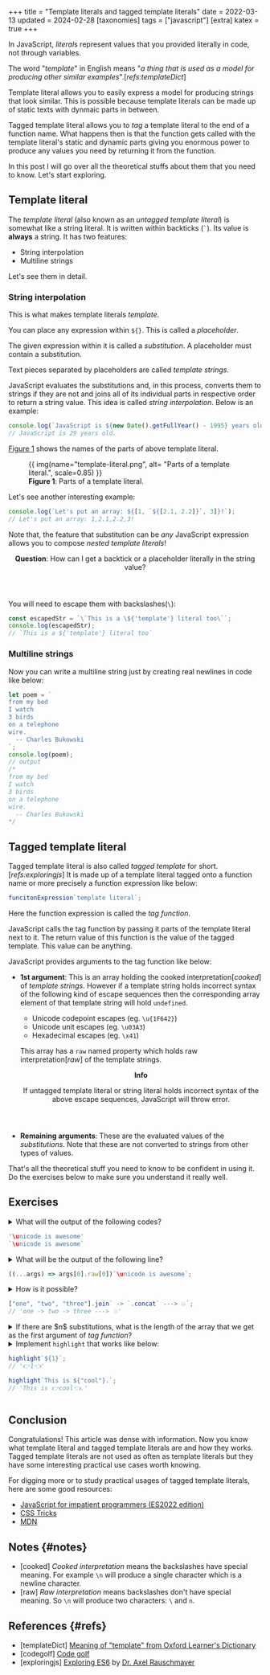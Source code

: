+++
title = "Template literals and tagged template literals"
date = 2022-03-13
updated = 2024-02-28
[taxonomies]
tags = ["javascript"]
[extra]
katex = true
+++

In JavaScript, *literal*s represent values that you provided literally in code, not through variables.

The word "_template_" in English means "_a thing that is used as a model for producing other similar examples_".[_refs:templateDict_]

Template literal allows you to easily express a model for producing strings that look similar. This is possible because template literals can be made up of static texts with dynmaic parts in between.

Tagged template literal allows you to _tag_ a template literal to the end of a function name. What happens then is that the function gets called with the template literal's static and dynamic parts giving you enormous power to produce any values you need by returning it from the function.

In this post I will go over all the theoretical stuffs about them that you need to know. Let's start exploring.

## Template literal

The _template literal_ (also known as an _untagged template literal_) is somewhat like a string literal. It is written within backticks (`` ` ``). Its value is **always** a string. It has two features:

- String interpolation
- Multiline strings

Let's see them in detail.

### String interpolation

This is what makes template literals _template_.

You can place any expression within `${}`. This is called a _placeholder_.

The given expression within it is called a _substitution_. A placeholder must contain a substitution.

Text pieces separated by placeholders are called _template strings_.

JavaScript evaluates the substitutions and, in this process, converts them to strings if they are not and joins all of its individual parts in respective order to return a string value. This idea is called _string interpolation_. Below is an example:

```js
console.log(`JavaScript is ${new Date().getFullYear() - 1995} years old.`);
// JavaScript is 29 years old.
```

[Figure 1](#fig-1) shows the names of the parts of above template literal.

<figure id="fig-1">
{{ img(name="template-literal.png", alt= "Parts of a template literal.", scale=0.85) }}
<figcaption><b>Figure 1</b>: Parts of a template literal.</figcaption>
</figure>

Let's see another interesting example:

```js
console.log(`Let's put an array: ${[1, `${[2.1, 2.2]}`, 3]}!`);
// Let's put an array: 1,2.1,2.2,3!
```

Note that, the feature that substitution can be _any_ JavaScript expression allows you to compose _nested template literals_!

<aside class="admonition">
<header>
<b>Question</b>: How can I get a backtick or a placeholder literally in the string value?
</header>

You will need to escape them with backslashes(`\`):

```js
const escapedStr = `\`This is a \${'template'} literal too\``;
console.log(escapedStr);
// `This is a ${'template'} literal too`
```

</aside>

### Multiline strings

Now you can write a multiline string just by creating real newlines in code like below:

```javascript
let poem = `
from my bed
I watch
3 birds
on a telephone
wire.
  -- Charles Bukowski 
`;
console.log(poem);
// output
/*
from my bed
I watch
3 birds
on a telephone
wire.
  -- Charles Bukowski 
*/
```

## Tagged template literal

Tagged template literal is also called _tagged template_ for short.[_refs:exploringjs_] It is made up of a template literal tagged onto a function name or more precisely a function expression like below:

```js
funcitonExpression`template literal`;
```

Here the function expression is called the _tag function_.

JavaScript calls the tag function by passing it parts of the template literal next to it. The return value of this function is the value of the tagged template. This value can be anything.

JavaScript provides arguments to the tag function like below:

- **1st argument**: This is an array holding the cooked interpretation[_cooked_] of _template strings_. However if a template string holds incorrect syntax of the following kind of escape sequences then the corresponding array element of that template string will hold `undefined`.

  - Unicode codepoint escapes (eg. `\u{1F642}`)
  - Unicode unit escapes (eg. `\u03A3`)
  - Hexadecimal escapes (eg. `\x41`)

  This array has a `raw` named property which holds raw interpretation[_raw_] of the template strings.

  <aside class="admonition">
  <header>
    <b>Info</b>

  If untagged template literal or string literal holds incorrect syntax of the above escape sequences, JavaScript will throw error.

  </header>

  </aside>

- **Remaining arguments**: These are the evaluated values of the _substitutions_. Note that these are not converted to strings from other types of values.

That's all the theoretical stuff you need to know to be confident in using it. Do the exercises below to make sure you understand it really well.

## Exercises

<details>
<summary>
What will the output of the following codes?

```js
'\unicode is awesome'
`\unicode is awesome`
```

</summary>

JavaScript will throw error because invalid unicode escape sequences are not allowed in string and template literals.

</details>

<details>
<summary>
What will be the output of the following line?

```js
((...args) => args[0].raw[0])`\unicode is awesome`;
```

</summary>

```js
"\\unicode is awesome";
```

</details>

<details>
<summary>
How is it possible?

```js
["one", "two", "three"].join` -> `.concat` ---> 💥`;
// 'one -> two -> three ---> 💥'
```

</summary>

`join` and `concat` are not built as tag functions but here they are treated as tag functions.

They both get as their first argument, an array containing a single string. These functions then convert these arrays to strings to continue their job and we get the above output.

Note that if you use placeholders in the template literal, the result will probably not be as expected:

```js
"Hello ".concat`Jimmy, ${"Peter"} and ${"John"}! Welcome`;
// 'Hello Jimmy, , and ,! WelcomePeterJohn'
```

Except doing code golf[_refs:codegolf_] I don't recommened using `join` and `concat` like this.

</details>

<details>
<summary>
If there are $n$ substitutions, what is the length of the array that we get as the first argument of <i>tag function</i>?
</summary>

$$
n + 1
$$

This is always true. For example:

```js
tagFunc`${"one"} and two and ${"three"}`;
```

In this case the array will be `['', ' and two and ', '']`. If we didn't get that empty strings, it would be impossible for the tagFunc to decide the order of the parts of the template literal. Say thanks to these useful empty strings!

</details>

<details>
<summary>
Implement <code>highlight</code> that works like below:

```js
highlight`${1}`;
// '👉1👈'

highlight`This is ${"cool"}.`;
// 'This is 👉cool👈.'
```

</summary>

The `reduce` method makes it really easy to do:

```js
const highlight = (strs, ...values) =>
  strs.reduce((result, str, i) => `${result}👉${values[i - 1]}👈${str}`);

console.log(highlight`${1}`);
console.log(highlight`This is ${"cool"}.`);

// '👉1👈'
// 'This is 👉cool👈.'
```

If you are new to the `...` dots syntax above or the `reduce` method, I've written in-depth articles on them. I hope you will find them will helpful:

- [Rest parameter of JavaScript](@/garden/rest-parameter/index.md)
- [How the JavaScript reduce and reduceRight Methods Work](https://www.freecodecamp.org/news/how-reduce-reduceright-works-javascript/)

</details>

## Conclusion

Congratulations! This article was dense with information. Now you know what template literal and tagged template literals are and how they works. Tagged template literals are not used as often as template literals but they have some interesting practical use cases worth knowing.

For digging more or to study practical usages of tagged template literals, here are some good resources:

- [JavaScript for impatient programmers (ES2022 edition)](https://exploringjs.com/impatient-js/ch_template-literals.html)
- [CSS Tricks](https://css-tricks.com/template-literals/)
- [MDN](https://developer.mozilla.org/en-US/docs/Web/JavaScript/Reference/Template_literals)

## Notes {#notes}

- [cooked] _Cooked interpretation_ means the backslashes have special meaning. For example `\n` will produce a single character which is a newline character.
- [raw] _Raw interpretation_ means backslashes don't have special meaning. So `\n` will produce two characters: `\` and `n`.

## References {#refs}

- [templateDict] [Meaning of "template" from Oxford Learner's Dictionary](https://www.oxfordlearnersdictionaries.com/definition/english/template)
- [codegolf] [Code golf](https://en.wikipedia.org/wiki/Code_golf)
- [exploringjs] [Exploring ES6](https://exploringjs.com/es6/ch_template-literals.html#sec_introduction-template-literals) by [Dr. Axel Rauschmayer](https://dr-axel.de/)
